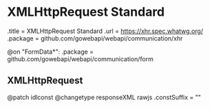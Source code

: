# XMLHttpRequest Standard

.title = XMLHttpRequest Standard
.url = <https://xhr.spec.whatwg.org/>
.package = github.com/gowebapi/webapi/communication/xhr

@on "FormData*": .package = github.com/gowebapi/webapi/communication/form

## XMLHttpRequest

@patch idlconst
@changetype responseXML rawjs
.constSuffix = ""
